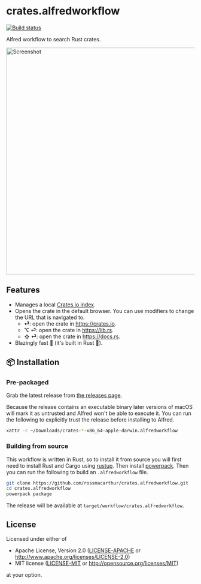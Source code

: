 # crates.alfredworkflow

[![Build status](https://github.com/rossmacarthur/crates.alfredworkflow/actions/workflows/build.yaml/badge.svg)](https://github.com/rossmacarthur/crates.alfredworkflow/actions/workflows/build.yaml)

Alfred workflow to search Rust crates.

<img width="605" alt="Screenshot" src="https://user-images.githubusercontent.com/17109887/116975522-10c55c00-acc0-11eb-856d-e6145d49eebc.png">

## Features

- Manages a local [Crates.io index](https://github.com/rust-lang/crates.io-index).
- Opens the crate in the default browser. You can use modifiers to change the
  URL that is navigated to.
  - **⏎**: open the crate in https://crates.io.
  - **⌥ ⏎**: open the crate in https://lib.rs.
  - **⇧ ⏎**: open the crate in https://docs.rs.
- Blazingly fast 🤸 (it's built in Rust 🦀).

## 📦 Installation

### Pre-packaged

Grab the latest release from
[the releases page](https://github.com/rossmacarthur/crates.alfredworkflow/releases).

Because the release contains an executable binary later versions of macOS will
mark it as untrusted and Alfred won't be able to execute it. You can run the
following to explicitly trust the release before installing to Alfred.
```sh
xattr -c ~/Downloads/crates-*-x86_64-apple-darwin.alfredworkflow
```

### Building from source

This workflow is written in Rust, so to install it from source you will first
need to install Rust and Cargo using [rustup](https://rustup.rs/). Then install
[powerpack](https://github.com/rossmacarthur/powerpack). Then you can run the
following to build an `.alfredworkflow` file.

```sh
git clone https://github.com/rossmacarthur/crates.alfredworkflow.git
cd crates.alfredworkflow
powerpack package
```

The release will be available at `target/workflow/crates.alfredworkflow`.

## License

Licensed under either of

- Apache License, Version 2.0 ([LICENSE-APACHE](LICENSE-APACHE) or
  http://www.apache.org/licenses/LICENSE-2.0)
- MIT license ([LICENSE-MIT](LICENSE-MIT) or http://opensource.org/licenses/MIT)

at your option.
